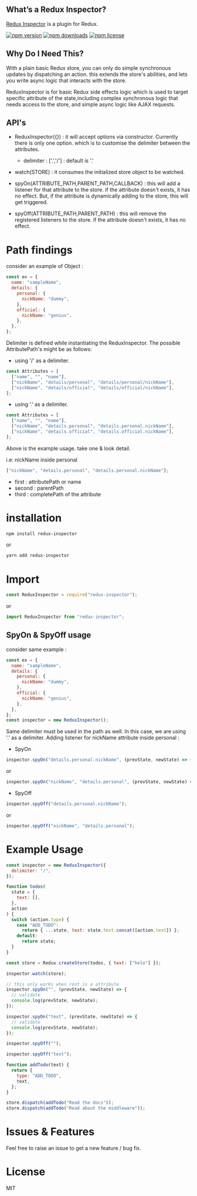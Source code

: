 ## What’s a Redux Inspector?

[Redux Inspector](https://www.npmjs.com/package/redux-inspector) is a plugin for Redux.

[![npm version](https://img.shields.io/npm/v/redux-inspector.svg?style=flat-square)](https://www.npmjs.com/package/redux-inspector)
[![npm downloads](https://img.shields.io/npm/dm/redux-inspector.svg?style=flat-square)](https://www.npmjs.com/package/redux-inspector)
[![npm license](https://img.shields.io/npm/l/redux-inspector.svg?style=flat-square)](https://www.npmjs.com/package/redux-inspector)

## Why Do I Need This?

With a plain basic Redux store, you can only do simple synchronous updates by
dispatching an action. this extends the store's abilities, and lets you
write async logic that interacts with the store.

ReduxInspector is for basic Redux side effects logic which is used to target specific
attribute of the state,including complex synchronous logic that needs access to the store,
and simple async logic like AJAX requests.

## API's

- ReduxInspector({}) : it will accept options via constructor. Currently there is only one option. which is to customise the delimiter between the attributes.

  - delimiter : ['.','/'] : default is '.'

- watch(STORE) : it consumes the initialized store object to be watched.
- spyOn(ATTRIBUTE_PATH,PARENT_PATH,CALLBACK) : this will add a listener for that attribute to the store. if the attribute doesn't exists, it has no effect. But, if the attribute is dynamically adding to the store, this will get triggered.
- spyOff(ATTRIBUTE_PATH,PARENT_PATH) : this will remove the registered listeners to the store. if the attribute doesn't exists, it has no effect.

# Path findings

consider an example of Object :

```js
const ex = {
  name: "sampleName",
  details: {
    personal: {
      nickName: "dummy",
    },
    official: {
      nickName: "genius",
    },
  },
};
```

Delimiter is defined while instantiating the ReduxInspector. The possible AttributePath's might be as follows:

- using '/' as a delimiter.

```js
const Attributes = [
  ["name", "", "name"],
  ["nickName", "details/personal", "details/personal/nickName"],
  ["nickName", "details/official", "details/official/nickName"],
];
```

- using '.' as a delimiter.

```js
const Attributes = [
  ["name", "", "name"],
  ["nickName", "details.personal", "details.personal.nickName"],
  ["nickName", "details.official", "details.official.nickName"],
];
```

Above is the example usage. take one & look detail.

i.e: nickName inside personal

```js
["nickName", "details.personal", "details.personal.nickName"];
```

- first : attributePath or name
- second : parentPath
- third : completePath of the attribute

# installation

```bash
npm install redux-inspector

```

or

```bash
yarn add redux-inspector

```

# Import

```js
const ReduxInspector = require("redux-inspector");
```

or

```js
import ReduxInspector from "redux-inspector";
```

## SpyOn & SpyOff usage

consider same example :

```js
const ex = {
  name: "sampleName",
  details: {
    personal: {
      nickName: "dummy",
    },
    official: {
      nickName: "genius",
    },
  },
};
const inspector = new ReduxInspector();
```

Same delimiter must be used in the path as well. In this case, we are using '.' as a delimiter.
Adding listener for nickName attribute inside personal :

- SpyOn

```js
inspector.spyOn("details.personal.nickName", (prevState, newState) => {});
```

or

```js
inspector.spyOn("nickName", "details.personal", (prevState, newState) => {});
```

- SpyOff

```js
inspector.spyOff("details.personal.nickName");
```

or

```js
inspector.spyOff("nickName", "details.personal");
```

# Example Usage

```js
const inspector = new ReduxInspector({
  delimiter: "/",
});

function todos(
  state = {
    text: [],
  },
  action
) {
  switch (action.type) {
    case "ADD_TODO":
      return { ...state, text: state.text.concat([action.text]) };
    default:
      return state;
  }
}

const store = Redux.createStore(todos, { text: ["helo"] });

inspector.watch(store);

// this only works when root is a attribute
inspector.spyOn("", (prevState, newState) => {
  // validate
  console.log(prevState, newState);
});

inspector.spyOn("text", (prevState, newState) => {
  // validate
  console.log(prevState, newState);
});

inspector.spyOff("");

inspector.spyOff("text");

function addTodo(text) {
  return {
    type: "ADD_TODO",
    text,
  };
}

store.dispatch(addTodo("Read the docs"));
store.dispatch(addTodo("Read about the middleware"));
```

# Issues & Features

Feel free to raise an issue to get a new feature / bug fix.

# License

MIT
